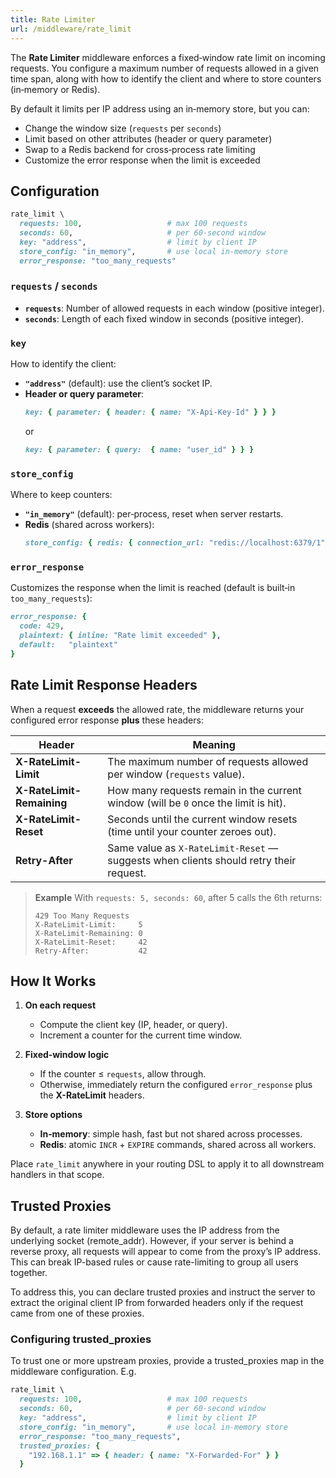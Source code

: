 ```yaml
---
title: Rate Limiter
url: /middleware/rate_limit
---
```


The **Rate Limiter** middleware enforces a fixed‑window rate limit on incoming requests. You configure a maximum number of requests allowed in a given time span, along with how to identify the client and where to store counters (in‑memory or Redis).

By default it limits per IP address using an in‑memory store, but you can:

- Change the window size (`requests` per `seconds`)
- Limit based on other attributes (header or query parameter)
- Swap to a Redis backend for cross‑process rate limiting
- Customize the error response when the limit is exceeded

## Configuration

```ruby
rate_limit \
  requests: 100,                   # max 100 requests
  seconds: 60,                     # per 60‑second window
  key: "address",                  # limit by client IP
  store_config: "in_memory",       # use local in‑memory store
  error_response: "too_many_requests"
```

### `requests` / `seconds`

- **`requests`**: Number of allowed requests in each window (positive integer).
- **`seconds`**: Length of each fixed window in seconds (positive integer).

### `key`

How to identify the client:

- **`"address"`** (default): use the client’s socket IP.
- **Header or query parameter**:
  ```ruby
  key: { parameter: { header: { name: "X-Api-Key-Id" } } }
  ```
  or
  ```ruby
  key: { parameter: { query:  { name: "user_id" } } }
  ```

### `store_config`

Where to keep counters:

- **`"in_memory"`** (default): per‑process, reset when server restarts.
- **Redis** (shared across workers):
  ```ruby
  store_config: { redis: { connection_url: "redis://localhost:6379/1" } }
  ```

### `error_response`

Customizes the response when the limit is reached (default is built‑in `too_many_requests`):

```ruby
error_response: {
  code: 429,
  plaintext: { inline: "Rate limit exceeded" },
  default:   "plaintext"
}
```

## Rate Limit Response Headers

When a request **exceeds** the allowed rate, the middleware returns your configured error response **plus** these headers:

| Header                    | Meaning                                                                                  |
|---------------------------|------------------------------------------------------------------------------------------|
| **X-RateLimit-Limit**       | The maximum number of requests allowed per window (`requests` value).                    |
| **X-RateLimit-Remaining**   | How many requests remain in the current window (will be `0` once the limit is hit).      |
| **X-RateLimit-Reset**       | Seconds until the current window resets (time until your counter zeroes out).            |
| **Retry-After**             | Same value as `X-RateLimit-Reset` — suggests when clients should retry their request.    |

> **Example**
> With `requests: 5, seconds: 60`, after 5 calls the 6th returns:
> ```
> 429 Too Many Requests
> X-RateLimit-Limit:     5
> X-RateLimit-Remaining: 0
> X-RateLimit-Reset:     42
> Retry-After:           42
> ```

## How It Works

1. **On each request**
   - Compute the client key (IP, header, or query).
   - Increment a counter for the current time window.

2. **Fixed‑window logic**
   - If the counter ≤ `requests`, allow through.
   - Otherwise, immediately return the configured `error_response` plus the **X-RateLimit** headers.

3. **Store options**
   - **In‑memory**: simple hash, fast but not shared across processes.
   - **Redis**: atomic `INCR` + `EXPIRE` commands, shared across all workers.

Place `rate_limit` anywhere in your routing DSL to apply it to all downstream handlers in that scope.


## Trusted Proxies

By default, a rate limiter middleware uses the IP address from the underlying socket (remote_addr). However, if your server is behind a reverse proxy, all requests will appear to come from the proxy’s IP address. This can break IP-based rules or cause rate-limiting to group all users together.

To address this, you can declare trusted proxies and instruct the server to extract the original client IP from forwarded headers only if the request came from one of these proxies.


### Configuring trusted_proxies

To trust one or more upstream proxies, provide a trusted_proxies map in the middleware configuration.
E.g.
```ruby {filename=Itsi.rb}
rate_limit \
  requests: 100,                   # max 100 requests
  seconds: 60,                     # per 60‑second window
  key: "address",                  # limit by client IP
  store_config: "in_memory",       # use local in‑memory store
  error_response: "too_many_requests",
  trusted_proxies: {
    "192.168.1.1" => { header: { name: "X-Forwarded-For" } }
  }
```
